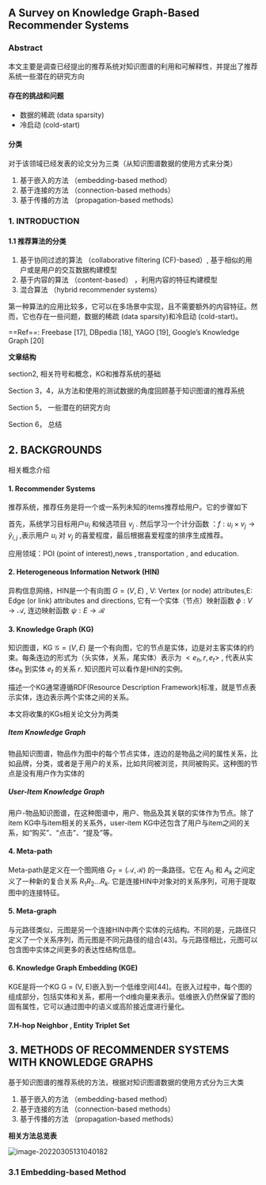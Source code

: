 ## A Survey on Knowledge Graph-Based Recommender Systems



### Abstract

本文主要是调查已经提出的推荐系统对知识图谱的利用和可解释性，并提出了推荐系统一些潜在的研究方向

####  存在的挑战和问题

- 数据的稀疏 (data sparsity)
- 冷启动 (cold-start)



#### 分类

对于该领域已经发表的论文分为三类（从知识图谱数据的使用方式来分类）

1. 基于嵌入的方法 （embedding-based method）
2. 基于连接的方法 （connection-based methods）
3. 基于传播的方法 （propagation-based methods）





### 1. INTRODUCTION

#### 1.1 推荐算法的分类

1. 基于协同过滤的算法 （collaborative filtering (CF)-based）,  基于相似的用户或是用户的交互数据构建模型
2. 基于内容的算法 （content-based） ，利用内容的特征构建模型
3. 混合算法 （hybrid recommender systems）

第一种算法的应用比较多，它可以在多场景中实现，且不需要额外的内容特征。然而，它也存在一些问题，数据的稀疏 (data sparsity)和冷启动 (cold-start)。



==Ref==: Freebase [17], DBpedia [18], YAGO [19], Google’s Knowledge Graph [20]



**文章结构**

section2, 相关符号和概念，KG和推荐系统的基础

Section 3，4，从方法和使用的测试数据的角度回顾基于知识图谱的推荐系统

Section 5， 一些潜在的研究方向

Section 6， 总结





## 2. BACKGROUNDS

相关概念介绍

#### 1. Recommender Systems

推荐系统，推荐任务是将一个或一系列未知的items推荐给用户。它的步骤如下

首先，系统学习目标用户$u_i$ 和候选项目 $v_j$ . 然后学习一个计分函数 ：$f: u_i\times v_j \to \hat{y}_{i,j}$ ,表示用户 $u_i$ 对 $v_j$ 的喜爱程度，最后根据喜爱程度的排序生成推荐。

应用领域：POI (point of interest),news , transportation , and education.



#### 2. Heterogeneous Information Network (HIN)

异构信息网络，HIN是一个有向图 $G = (V,E)$ , V: Vertex (or node) attributes,E: Edge (or link) attributes and directions, 它有一个实体（节点）映射函数 $\phi:V\to\mathcal{A}$, 连边映射函数 $\psi:E\to\mathcal{R}$



#### 3. Knowledge Graph (KG)

知识图谱，KG $\mathcal{G}=(V,E)$ 是一个有向图，它的节点是实体，边是对主客实体的约束。每条连边的形式为（头实体，关系，尾实体）表示为 $<e_h,r,e_t>$ , 代表从实体$e_h$ 到实体 $e_t$ 的关系 $r$. 知识图片可以看作是HIN的实例。

描述一个KG通常遵循RDF(Resource Description Framework)标准，就是节点表示实体，连边表示两个实体之间的关系。

本文将收集的KGs相关论文分为两类

##### Item Knowledge Graph

物品知识图谱，物品作为图中的每个节点实体，连边的是物品之间的属性关系，比如品牌，分类，或者是于用户的关系，比如共同被浏览，共同被购买。这种图的节点是没有用户作为实体的

##### User-Item Knowledge Graph

用户-物品知识图谱，在这种图谱中，用户、物品及其关联的实体作为节点。除了item KG中与item相关的关系外，user-item KG中还包含了用户与item之间的关系，如“购买”、“点击”、“提及”等。

#### 4. Meta-path

Meta-path是定义在一个图网络 $G_T=(\mathcal{A},\mathcal{R})$ 的一条路径。它在 $A_0$ 和 $A_k$ 之间定义了一种新的复合关系 $R_1R_2\dots R_k$. 它是连接HIN中对象对的关系序列，可用于提取图中的连接特征。



#### 5. Meta-graph

与元路径类似，元图是另一个连接HIN中两个实体的元结构。不同的是，元路径只定义了一个关系序列，而元图是不同元路径的组合[43]。与元路径相比，元图可以包含图中实体之间更多的表达性结构信息。



#### 6. Knowledge Graph Embedding (KGE)

KGE是将一个KG G = (V, E)嵌入到一个低维空间[44]。在嵌入过程中，每个图的组成部分，包括实体和关系，都用一个d维向量来表示。低维嵌入仍然保留了图的固有属性，它可以通过图中的语义或高阶接近度进行量化。



#### 7.H-hop Neighbor  , Entity Triplet Set







## 3. METHODS OF RECOMMENDER SYSTEMS WITH KNOWLEDGE GRAPHS

基于知识图谱的推荐系统的方法，根据对知识图谱数据的使用方式分为三大类

1. 基于嵌入的方法 （embedding-based method）
2. 基于连接的方法 （connection-based methods）
3. 基于传播的方法 （propagation-based methods）

**相关方法总览表**

![image-20220305131040182](https://kinvy-images.oss-cn-beijing.aliyuncs.com/Images/image-20220305131040182.png)



### 3.1 Embedding-based Method




